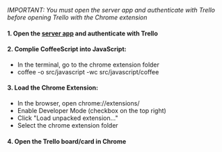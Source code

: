 *IMPORTANT: You must open the server app and authenticate with Trello before opening Trello with the Chrome extension*

#### 1. Open the [server app](https://estimation-fi.herokuapp.com/) and authenticate with Trello

#### 2. Complie CoffeeScript into JavaScript:

- In the terminal, go to the chrome extension folder
- coffee -o src/javascript -wc src/javascript/coffee

#### 3. Load the Chrome Extension:

- In the browser, open chrome://extensions/
- Enable Developer Mode (checkbox on the top right)
- Click "Load unpacked extension..."
- Select the chrome extension folder

#### 4. Open the Trello board/card in Chrome
